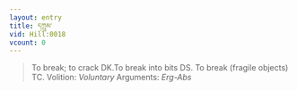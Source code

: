 ```yaml
---
layout: entry
title: དཀྲུམ་
vid: Hill:0018
vcount: 0
---
```

> To break; to crack DK\.To break into bits DS\. To break (fragile objects) TC\.
> Volition: _Voluntary_
> Arguments: _Erg-Abs_


